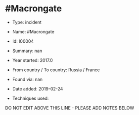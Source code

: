 # #Macrongate

* Type: incident

* Name: #Macrongate

* Id: I00004

* Summary: nan

* Year started: 2017.0

* From country / To country: Russia / France

* Found via: nan

* Date added: 2019-02-24

* Techniques used: 


DO NOT EDIT ABOVE THIS LINE - PLEASE ADD NOTES BELOW
